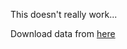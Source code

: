 This doesn't really work...

Download data from [here](https://www.kaggle.com/c/LANL-Earthquake-Prediction/data)
